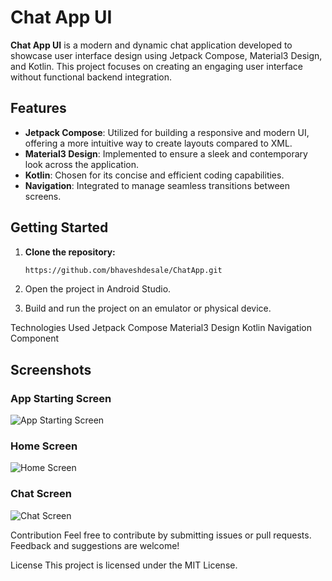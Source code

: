 # Chat App UI

**Chat App UI** is a modern and dynamic chat application developed to showcase user interface design using Jetpack Compose, Material3 Design, and Kotlin. This project focuses on creating an engaging user interface without functional backend integration.

## Features

- **Jetpack Compose**: Utilized for building a responsive and modern UI, offering a more intuitive way to create layouts compared to XML.
- **Material3 Design**: Implemented to ensure a sleek and contemporary look across the application.
- **Kotlin**: Chosen for its concise and efficient coding capabilities.
- **Navigation**: Integrated to manage seamless transitions between screens.

## Getting Started

1. **Clone the repository:**
   ```bash
   https://github.com/bhaveshdesale/ChatApp.git
2. Open the project in Android Studio.

3. Build and run the project on an emulator or physical device.

Technologies Used
Jetpack Compose
Material3 Design
Kotlin
Navigation Component

## Screenshots
### App Starting Screen
![App Starting Screen](https://github.com/bhaveshdesale/First.jpeg)

### Home Screen
![Home Screen](https://github.com/your-username/chat-app-ui/raw/main/images/home-screen.png)

### Chat Screen
![Chat Screen](https://github.com/your-username/chat-app-ui/raw/main/images/chat-screen.png)

Contribution
Feel free to contribute by submitting issues or pull requests. Feedback and suggestions are welcome!

License
This project is licensed under the MIT License.
